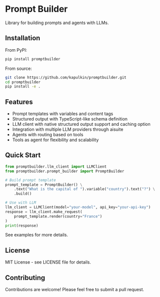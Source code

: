 # Prompt Builder

Library for building prompts and agents with LLMs.

## Installation

From PyPI:
```bash
pip install promptbuilder
```

From source:
```bash
git clone https://github.com/kapulkin/promptbuilder.git
cd promptbuilder
pip install -e .
```

## Features

- Prompt templates with variables and content tags
- Structured output with TypeScript-like schema definition
- LLM client with native structured output support and caching option
- Integration with multiple LLM providers through aisuite
- Agents with routing based on tools
- Tools as agent for flexibility and scalability

## Quick Start

```python
from promptbuilder.llm_client import LLMClient
from promptbuilder.prompt_builder import PromptBuilder

# Build prompt template
prompt_template = PromptBuilder() \
    .text("What is the capital of ").variable("country").text("?") \
    .build()

# Use with LLM
llm_client = LLMClient(model="your-model", api_key="your-api-key")
response = llm_client.make_request(
    prompt_template.render(country="France")
)
print(response)
```

See examples for more details.

## License

MIT License - see LICENSE file for details.

## Contributing

Contributions are welcome! Please feel free to submit a pull request.